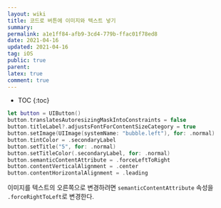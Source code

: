 ```yaml
---
layout: wiki
title: 코드로 버튼에 이미지와 텍스트 넣기
summary: 
permalink: a1e1ff84-afb9-3cd4-779b-ffac01f78ed8
date: 2021-04-16
updated: 2021-04-16
tag: iOS
public: true
parent: 
latex: true
comment: true
---
```


* TOC
{:toc}

```swift
let button = UIButton()
button.translatesAutoresizingMaskIntoConstraints = false
button.titleLabel?.adjustsFontForContentSizeCategory = true
button.setImage(UIImage(systemName: "bubble.left"), for: .normal)
button.tintColor = .secondaryLabel
button.setTitle("5", for: .normal)
button.setTitleColor(.secondaryLabel, for: .normal)
button.semanticContentAttribute = .forceLeftToRight
button.contentVerticalAlignment = .center
button.contentHorizontalAlignment = .leading
```

이미지를 텍스트의 오른쪽으로 변경하려면 `semanticContentAttribute` 속성을 `.forceRightToLeft`로 변경한다.
